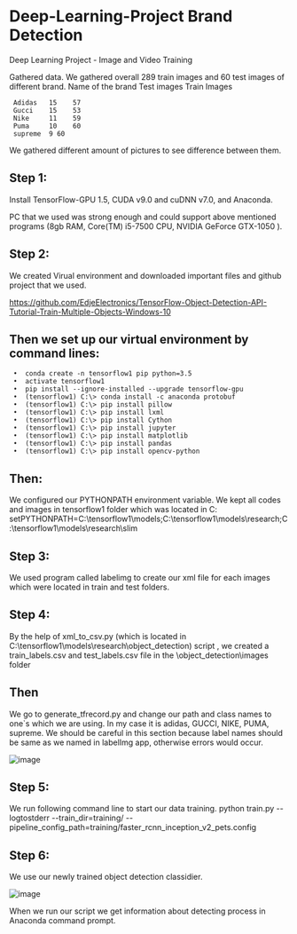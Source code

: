 # Deep-Learning-Project Brand Detection

Deep Learning Project - Image and Video Training


Gathered data. We gathered overall 289 train images and 60 test images of different brand.
Name of the brand	Test images	Train Images

     Adidas   15	57
     Gucci    15	53
     Nike     11	59
     Puma     10	60
     supreme  9	60

We gathered different amount of pictures to see difference between them.

## Step 1:

Install TensorFlow-GPU 1.5, CUDA v9.0 and cuDNN v7.0, and Anaconda.

PC that we used was strong enough and could support above mentioned programs (8gb RAM, Core(TM) i5-7500 CPU, NVIDIA GeForce GTX-1050 ).

## Step 2:

We created Virual environment and downloaded important files and github project that we used.

https://github.com/EdjeElectronics/TensorFlow-Object-Detection-API-Tutorial-Train-Multiple-Objects-Windows-10

## Then we set up our virtual environment by command lines:

     •	conda create -n tensorflow1 pip python=3.5
     •	activate tensorflow1
     •	pip install --ignore-installed --upgrade tensorflow-gpu
     •	(tensorflow1) C:\> conda install -c anaconda protobuf
     •	(tensorflow1) C:\> pip install pillow
     •	(tensorflow1) C:\> pip install lxml
     •	(tensorflow1) C:\> pip install Cython
     •	(tensorflow1) C:\> pip install jupyter
     •	(tensorflow1) C:\> pip install matplotlib
     •	(tensorflow1) C:\> pip install pandas
     •	(tensorflow1) C:\> pip install opencv-python
     
## Then:

We configured our PYTHONPATH environment variable.  We kept all codes and images in tensorflow1 folder which was located in C: 
setPYTHONPATH=C:\tensorflow1\models;C:\tensorflow1\models\research;C:\tensorflow1\models\research\slim

## Step 3:

We used program called labelimg to create our xml file for each images which were located in train and test folders.

## Step 4:

By the help of xml_to_csv.py (which is located in C:\tensorflow1\models\research\object_detection) script , we created  a train_labels.csv and test_labels.csv file in the \object_detection\images folder

## Then

We go to generate_tfrecord.py and change our path and class names to one`s which we are using. In my case it is adidas, GUCCI, NIKE, PUMA, supreme. We should be careful in this section because label names should be same as we named in labelImg app, otherwise errors would occur.

![image](https://user-images.githubusercontent.com/52565814/60793021-c77a5300-a1a1-11e9-8345-b260cee15ab0.png)

## Step 5:

We run following command line to start our data training. 
python train.py --logtostderr --train_dir=training/ --pipeline_config_path=training/faster_rcnn_inception_v2_pets.config

## Step 6:

We use our newly trained object detection classidier.

![image](https://user-images.githubusercontent.com/52565814/60793150-0a3c2b00-a1a2-11e9-8b10-847e0b99a467.png)
 
When we run our script we get information about detecting process in Anaconda command prompt.
